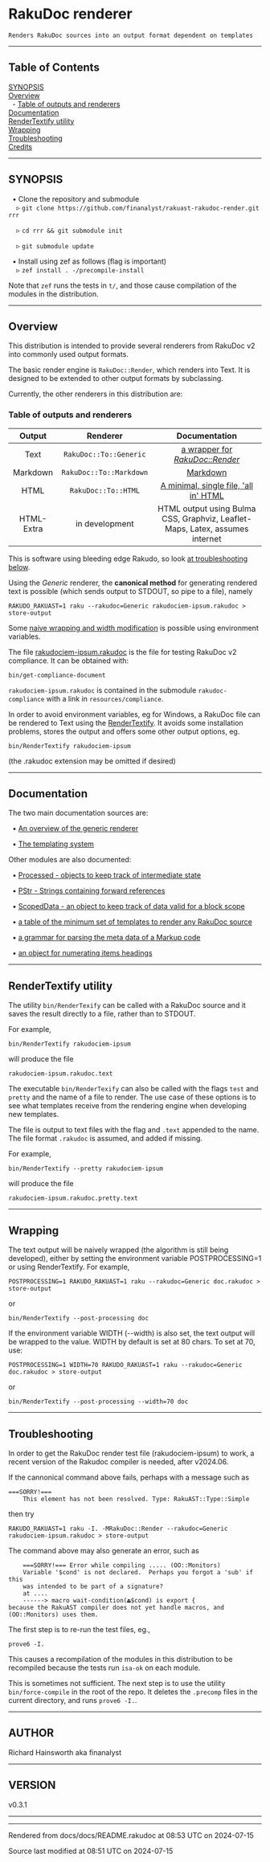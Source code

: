 
# RakuDoc renderer

	Renders RakuDoc sources into an output format dependent on templates

----

## Table of Contents
<a href="#SYNOPSIS">SYNOPSIS</a>   
<a href="#Overview">Overview</a>   
&nbsp;&nbsp;- <a href="#Table_of_outputs_and_renderers">Table of outputs and renderers</a>   
<a href="#Documentation">Documentation</a>   
<a href="#RenderTextify_utility">RenderTextify utility</a>   
<a href="#Wrapping">Wrapping</a>   
<a href="#Troubleshooting">Troubleshooting</a>   
<a href="#Credits">Credits</a>   


----  

## SYNOPSIS<div id="SYNOPSIS"> </div>
&nbsp;&nbsp;• Clone the repository and submodule  
&nbsp;&nbsp;&nbsp;&nbsp;▹ <span class="para" id="e52a3a8"></span>`git clone https://github.com/finanalyst/rakuast-rakudoc-render.git rrr` 

  
&nbsp;&nbsp;&nbsp;&nbsp;▹ <span class="para" id="1fa8ad9"></span>`cd rrr && git submodule init` 

  
&nbsp;&nbsp;&nbsp;&nbsp;▹ <span class="para" id="e4ec964"></span>`git submodule update` 

  
&nbsp;&nbsp;• Install using zef as follows (flag is important)  
&nbsp;&nbsp;&nbsp;&nbsp;▹ <span class="para" id="8f021ca"></span>`zef install . -/precompile-install` 

  
<span class="para" id="351913a"></span>Note that `zef` runs the tests in `t/`, and those cause compilation of the modules in the distribution. 




----

## Overview<div id="Overview"> </div>
<span class="para" id="887ec44"></span>This distribution is intended to provide several renderers from RakuDoc v2 into commonly used output formats. 

<span class="para" id="288415f"></span>The basic render engine is `RakuDoc::Render`, which renders into Text. It is designed to be extended to other output formats by subclassing. 

<span class="para" id="da74a31"></span>Currently, the other renderers in this distribution are: 



### Table of outputs and renderers<div id="Table_of_outputs_and_renderers"> </div>
 | **Output** | **Renderer** | **Documentation** |
| :---: | :---: | :---: |
 | Text | <span class="para" id="c482061"></span>`RakuDoc::To::Generic` | <span class="para" id="17a7ac2"></span>[a wrapper for *RakuDoc::Render*](Render.md) |
 | Markdown | <span class="para" id="b82d661"></span>`RakuDoc::To::Markdown` | <span class="para" id="ba33522"></span>[Markdown](RakuDoc-To-Markdown.md) |
 | HTML | <span class="para" id="4bbd661"></span>`RakuDoc::To::HTML` | <span class="para" id="812b488"></span>[A minimal, single file, 'all in' HTML](RakuDoc-To-HTML.md) |
 | HTML-Extra | in development | HTML output using Bulma CSS, Graphviz, Leaflet-Maps, Latex, assumes internet |
<span class="para" id="6fc3d4f"></span>This is software using bleeding edge Rakudo, so look [at troubleshooting below](#Troubleshooting). 

<span class="para" id="a9d8493"></span>Using the *Generic* renderer, the **canonical method** for generating rendered text is possible (which sends output to STDOUT, so pipe to a file), namely 


```
RAKUDO_RAKUAST=1 raku --rakudoc=Generic rakudociem-ipsum.rakudoc > store-output
```
<span class="para" id="4e6a3e5"></span>Some [naive wrapping and width modification](#Wrapping) is possible using environment variables. 

<span class="para" id="880a886"></span>The file [rakudociem-ipsum.rakudoc](https://github.com/Raku/RakuDoc-GAMMA/blob/main/rakudociem-ipsum.rakudoc) is the file for testing RakuDoc v2 compliance. It can be obtained with: 


```
bin/get-compliance-document
```
<span class="para" id="7599a17"></span>`rakudociem-ipsum.rakudoc` is contained in the submodule `rakudoc-compliance` with a link in `resources/compliance`. 

<span class="para" id="8278045"></span>In order to avoid environment variables, eg for Windows, a RakuDoc file can be rendered to Text using the [RenderTextify](#RenderTextify_utility). It avoids some installation problems, stores the output and offers some other output options, eg. 


```
bin/RenderTextify rakudociem-ipsum
```
<span class="para" id="416d7d2"></span>(the .rakudoc extension may be omitted if desired) 


----

## Documentation<div id="Documentation"> </div>
<span class="para" id="9ae1d19"></span>The two main documentation sources are: 



&nbsp;&nbsp;• <span class="para" id="94ec4ac"></span>[An overview of the generic renderer](Render.md) 

  
&nbsp;&nbsp;• <span class="para" id="c11632c"></span>[The templating system](Templates.md) 

  
<span class="para" id="525d438"></span>Other modules are also documented: 



&nbsp;&nbsp;• <span class="para" id="8ca950d"></span>[Processed - objects to keep track of intermediate state](Processed.md) 

  
&nbsp;&nbsp;• <span class="para" id="86c99ef"></span>[PStr - Strings containing forward references](PromiseStrings.md) 

  
&nbsp;&nbsp;• <span class="para" id="b75e585"></span>[ScopedData - an object to keep track of data valid for a block scope](ScopedData.md) 

  
&nbsp;&nbsp;• <span class="para" id="52bf018"></span>[a table of the minimum set of templates to render any RakuDoc source](default-text-templates.md) 

  
&nbsp;&nbsp;• <span class="para" id="4812438"></span>[a grammar for parsing the meta data of a Markup code](MarkUpMeta.md) 

  
&nbsp;&nbsp;• <span class="para" id="2fa4035"></span>[an object for numerating items headings](Numeration.md) 

  

----

## RenderTextify utility<div id="RenderTextify_utility"> </div>
<span class="para" id="ab8d800"></span>The utility `bin/RenderTexify` can be called with a RakuDoc source and it saves the result directly to a file, rather than to STDOUT. 

<span class="para" id="c976c61"></span>For example, 


```
bin/RenderTextify rakudociem-ipsum
```
<span class="para" id="6d462ae"></span>will produce the file 


```
rakudociem-ipsum.rakudoc.text
```
<span class="para" id="3fbe458"></span>The executable `bin/RenderTexify` can also be called with the flags `test` and `pretty` and the name of a file to render. The use case of these options is to see what templates receive from the rendering engine when developing new templates. 

<span class="para" id="63bbd59"></span>The file is output to text files with the flag and `.text` appended to the name. The file format `.rakudoc` is assumed, and added if missing. 

<span class="para" id="c976c61"></span>For example, 


```
bin/RenderTextify --pretty rakudociem-ipsum
```
<span class="para" id="6d462ae"></span>will produce the file 


```
rakudociem-ipsum.rakudoc.pretty.text
```

----

## Wrapping<div id="Wrapping"> </div>
<span class="para" id="1860541"></span>The text output will be naively wrapped (the algorithm is still being developed), either by setting the environment variable POSTPROCESSING=1 or using RenderTextify. For example, 


```
POSTPROCESSING=1 RAKUDO_RAKUAST=1 raku --rakudoc=Generic doc.rakudoc > store-output
```
<span class="para" id="7fa2f84"></span>or 


```
bin/RenderTextify --post-processing doc
```
<span class="para" id="96f3270"></span>If the environment variable WIDTH (--width) is also set, the text output will be wrapped to the value. WIDTH by default is set at 80 chars. To set at 70, use: 


```
POSTPROCESSING=1 WIDTH=70 RAKUDO_RAKUAST=1 raku --rakudoc=Generic doc.rakudoc > store-output
```
<span class="para" id="7fa2f84"></span>or 


```
bin/RenderTextify --post-processing --width=70 doc
```

----

## Troubleshooting<div id="Troubleshooting"> </div>
<span class="para" id="50d54e8"></span>In order to get the RakuDoc render test file (rakudociem-ipsum) to work, a recent version of the Rakudoc compiler is needed, after v2024.06. 

<span class="para" id="53029b4"></span>If the cannonical command above fails, perhaps with a message such as 


```
===SORRY!===
    This element has not been resolved. Type: RakuAST::Type::Simple
```
<span class="para" id="347a187"></span>then try 


```
RAKUDO_RAKUAST=1 raku -I. -MRakuDoc::Render --rakudoc=Generic rakudociem-ipsum.rakudoc > store-output
```
<span class="para" id="4c23d02"></span>The command above may also generate an error, such as 


```
    ===SORRY!=== Error while compiling ..... (OO::Monitors)
    Variable '$cond' is not declared.  Perhaps you forgot a 'sub' if this
    was intended to be part of a signature?
    at ....
    ------> macro wait-condition(⏏$cond) is export {
because the RakuAST compiler does not yet handle macros, and (OO::Monitors) uses them.
```
<span class="para" id="87645ef"></span>The first step is to re-run the test files, eg., 


```
prove6 -I.
```
<span class="para" id="d9dd54f"></span>This causes a recompilation of the modules in this distribution to be recompiled because the tests run `isa-ok` on each module. 

<span class="para" id="e0ec639"></span>This is sometimes not sufficient. The next step is to use the utility `bin/force-compile` in the root of the repo. It deletes the `.precomp` files in the current directory, and runs `prove6 -I.`. 

<div id="Credits"> </div>

----  

## AUTHOR<div id="AUTHOR"> </div>
Richard Hainsworth aka finanalyst



<div id="Placement"> </div>

----  

## VERSION<div id="VERSION"> </div>
v0.3.1







----

----

Rendered from docs/docs/README.rakudoc at 08:53 UTC on 2024-07-15

Source last modified at 08:51 UTC on 2024-07-15


